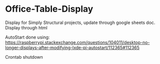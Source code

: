 # Office-Table-Display

Display for Simply Structural projects, update through google sheets doc. Display through html

AutoStart done using: https://raspberrypi.stackexchange.com/questions/104011/desktop-no-longer-displays-after-modifying-lxde-pi-autostart/112365#112365

Crontab shutdown
